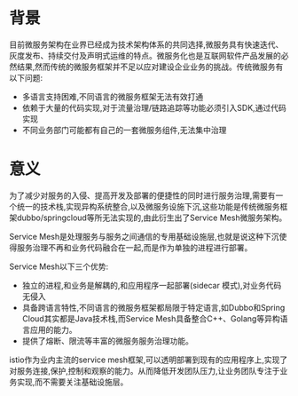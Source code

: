 # 背景

目前微服务架构在业界已经成为技术架构体系的共同选择,微服务具有快速迭代、灰度发布、持续交付及声明式运维的特点。微服务化也是互联网软件产品发展的必然结果,然而传统的微服务框架并不足以应对建设企业业务的挑战。传统微服务有以下问题:

- 多语言支持困难,不同语言的微服务框架无法有效打通
- 依赖于大量的代码实现,对于流量治理/链路追踪等功能必须引入SDK,通过代码实现
- 不同业务部门可能都有自己的一套微服务组件,无法集中治理

# 意义

为了减少对服务的入侵、提高开发及部署的便捷性的同时进行服务治理,需要有一个统一的技术栈,实现异构系统整合,以及微服务设施下沉,这些功能是传统微服务框架dubbo/springcloud等所无法实现的,由此衍生出了Service Mesh微服务架构。

Service Mesh是处理服务与服务之间通信的专用基础设施层,也就是说这种下沉使得服务治理不再和业务代码融合在一起,而是作为单独的进程进行部署。

Service Mesh以下三个优势:

- 独立的进程,和业务是解耦的,和应用程序一起部署(sidecar 模式),对业务代码无侵入
- 具备跨语言特性,不同语言的微服务框架都局限于特定语言,如Dubbo和Spring Cloud其实都是Java技术栈,而Service Mesh具备整合C++、Golang等异构语言应用的能力。
- 提供了熔断、限流等丰富的微服务服务治理功能。

istio作为业内主流的service mesh框架,可以透明部署到现有的应用程序上,实现了对服务连接,保护,控制和观察的能力。从而降低开发团队压力,让业务团队专注于业务实现,而不需要关注基础设施层。
